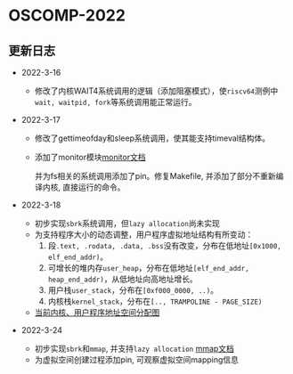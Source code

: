 # OSCOMP-2022

## 更新日志

- 2022-3-16
  + 修改了内核WAIT4系统调用的逻辑（添加阻塞模式），使`riscv64`测例中`wait, waitpid, fork`等系统调用能正常运行。

- 2022-3-17
  + 修改了gettimeofday和sleep系统调用，使其能支持timeval结构体。
  + 添加了monitor模块[monitor文档](./monitor.md)
    
    并为fs相关的系统调用添加了pin。修复Makefile, 并添加了部分不重新编译内核, 直接运行的命令。

- 2022-3-18
  + 初步实现`sbrk`系统调用，但`lazy allocation`尚未实现
  + 为支持程序大小的动态调整，用户程序虚拟地址结构有所变动：
    1. 段`.text, .rodata, .data, .bss`没有改变，分布在低地址`[0x1000, elf_end_addr)`。
    2. 可增长的堆内存`user_heap`，分布在低地址`[elf_end_addr, heap_end_addr)`，从低地址向高地址增长。
    3. 用户栈`user_stack`，分布在`[0xf000_0000, ..)`。
    4. 内核栈`kernel_stack`，分布在`[.., TRAMPOLINE - PAGE_SIZE)`
  + [当前内核、用户程序地址空间分配图](https://gitee.com/chen_lin_k/oscomp-2022/tree/doc/memory_set.md)

- 2022-3-24
  + 初步实现`sbrk`和`mmap`, 并支持`lazy allocation`
    [mmap文档](./mmap.md)
  + 为虚拟空间创建过程添加pin, 可观察虚拟空间mapping信息
